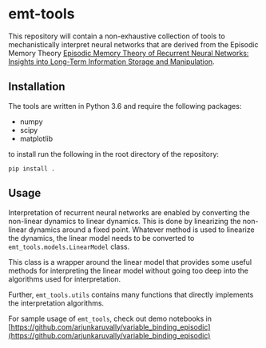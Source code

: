 # emt-tools

This repository will contain a non-exhaustive collection of tools to mechanistically interpret neural networks that 
are derived from the Episodic Memory Theory [Episodic Memory Theory of Recurrent Neural Networks: Insights into
Long-Term Information Storage and Manipulation](https://openreview.net/pdf?id=PYoEjBFAIM).

## Installation

The tools are written in Python 3.6 and require the following packages:
- numpy
- scipy
- matplotlib

to install run the following in the root directory of the repository:

```pip install .```

## Usage

Interpretation of recurrent neural networks are enabled by converting the non-linear dynamics
to linear dynamics. This is done by linearizing the non-linear dynamics around a fixed point.
Whatever method is used to linearize the dynamics, the linear model needs to be converted to
```emt_tools.models.LinearModel``` class. 

This class is a wrapper around the linear model that provides some useful methods for
interpreting the linear model without going too deep into the algorithms used for 
interpretation.

Further, ```emt_tools.utils``` contains many functions that directly implements the interpretation 
algorithms.

For sample usage of ```emt_tools```, check out demo notebooks in [https://github.com/arjunkaruvally/variable_binding_episodic](https://github.com/arjunkaruvally/variable_binding_episodic)
